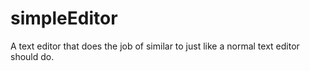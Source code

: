 # simpleEditor
A text editor that does the job of similar to just like a normal text editor should do. 
